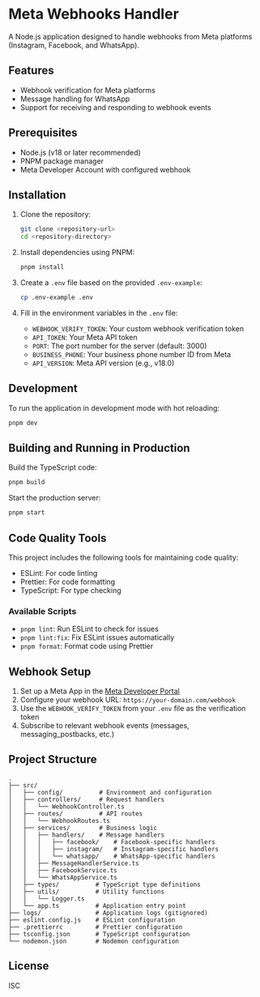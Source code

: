 # Meta Webhooks Handler

A Node.js application designed to handle webhooks from Meta platforms (Instagram, Facebook, and WhatsApp).

## Features

- Webhook verification for Meta platforms
- Message handling for WhatsApp
- Support for receiving and responding to webhook events

## Prerequisites

- Node.js (v18 or later recommended)
- PNPM package manager
- Meta Developer Account with configured webhook

## Installation

1. Clone the repository:
   ```bash
   git clone <repository-url>
   cd <repository-directory>
   ```

2. Install dependencies using PNPM:
   ```bash
   pnpm install
   ```

3. Create a `.env` file based on the provided `.env-example`:
   ```bash
   cp .env-example .env
   ```

4. Fill in the environment variables in the `.env` file:
   - `WEBHOOK_VERIFY_TOKEN`: Your custom webhook verification token
   - `API_TOKEN`: Your Meta API token
   - `PORT`: The port number for the server (default: 3000)
   - `BUSINESS_PHONE`: Your business phone number ID from Meta
   - `API_VERSION`: Meta API version (e.g., v18.0)

## Development

To run the application in development mode with hot reloading:

```bash
pnpm dev
```

## Building and Running in Production

Build the TypeScript code:

```bash
pnpm build
```

Start the production server:

```bash
pnpm start
```

## Code Quality Tools

This project includes the following tools for maintaining code quality:

- ESLint: For code linting
- Prettier: For code formatting
- TypeScript: For type checking

### Available Scripts

- `pnpm lint`: Run ESLint to check for issues
- `pnpm lint:fix`: Fix ESLint issues automatically
- `pnpm format`: Format code using Prettier

## Webhook Setup

1. Set up a Meta App in the [Meta Developer Portal](https://developers.facebook.com/)
2. Configure your webhook URL: `https://your-domain.com/webhook`
3. Use the `WEBHOOK_VERIFY_TOKEN` from your `.env` file as the verification token
4. Subscribe to relevant webhook events (messages, messaging_postbacks, etc.)

## Project Structure

```
.
├── src/
│   ├── config/          # Environment and configuration
│   ├── controllers/     # Request handlers
│   │   └── WebhookController.ts
│   ├── routes/          # API routes
│   │   └── WebhookRoutes.ts
│   ├── services/        # Business logic
│   │   ├── handlers/    # Message handlers
│   │   │   ├── facebook/    # Facebook-specific handlers
│   │   │   ├── instagram/   # Instagram-specific handlers
│   │   │   └── whatsapp/    # WhatsApp-specific handlers
│   │   ├── MessageHandlerService.ts
│   │   ├── FacebookService.ts
│   │   └── WhatsAppService.ts
│   ├── types/          # TypeScript type definitions
│   ├── utils/          # Utility functions
│   │   └── Logger.ts
│   └── app.ts          # Application entry point
├── logs/               # Application logs (gitignored)
├── eslint.config.js    # ESLint configuration
├── .prettierrc         # Prettier configuration
├── tsconfig.json       # TypeScript configuration
└── nodemon.json        # Nodemon configuration
```

## License

ISC
